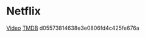 #  Netflix

[Video](https://youtu.be/KCgYDCKqato)
[TMDB](https://www.themoviedb.org/)
d05573814638e3e0806fd4c425fe676a
